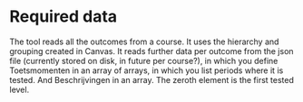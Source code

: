 # Required data

The tool reads all the outcomes from a course. It uses the hierarchy and grouping created in Canvas.
It reads further data per outcome from the json file (currently stored on disk, in future per course?), in which you define Toetsmomenten in an array of arrays, in which you list periods where it is tested. And Beschrijvingen in an array. The zeroth element is the first tested level.